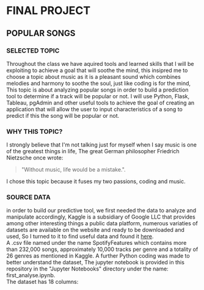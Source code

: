 # FINAL PROJECT

## POPULAR SONGS 

### SELECTED TOPIC

Throughout the class we have aquired tools and learned skills that I will be exploiting to achieve a goal that will soothe the mind, this insipred me to choose a topic about music as it is a pleasant sound which combines melodies and harmony to soothe the soul, just like coding is for the mind, This topic is about analyzing popular songs in order to build a prediction tool to determine if a track will be popular or not. I will use Python, Flask, Tableau, pgAdmin and other useful tools to achieve the goal of creating an application that will allow the user to input characteristics of a song to predict if this the song will be popular or not.

### WHY THIS TOPIC?

I strongly believe that I'm not talking just for myself when I say music is one of the greatest things in life, The great German philosopher
Friedrich Nietzsche once wrote:
>"Without music, life would be a mistake.".

I chose this topic because it fuses my two passions, coding and music.

### SOURCE DATA

in order to build our predictive tool, we first needed the data to analyze and manipulate accordingly, Kaggle is a subsidiary of Google LLC that provides among other interesting things a public data platform, numerous variaties of datasets are available on the website and ready to be downloaded and used, So I turned to it to find useful data and found it [here](https://www.kaggle.com/datasets/zaheenhamidani/ultimate-spotify-tracks-db).\
A .csv file named under the name SpotifyFeatures which contains more than 232,000 songs, approximately 10,000 tracks per genre and a totality of 26 genres as mentioned in Kaggle. A further Python coding was made to better understand the dataset, The jupyter notebook is provided in this repository in the "Jupyter Notebooks" directory under the name: first_analyse.ipynb.\
The dataset has 18 columns:

